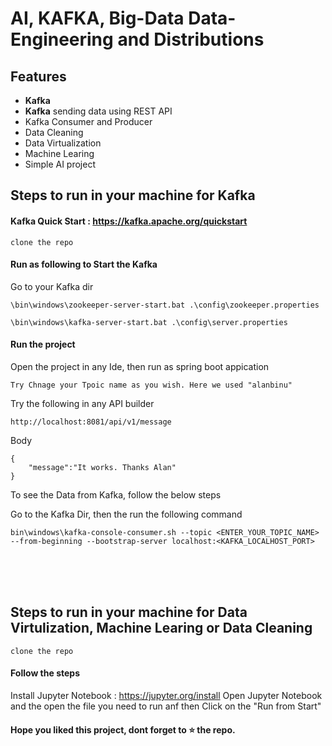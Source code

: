 
# AI, KAFKA, Big-Data Data-Engineering and Distributions


## Features

- <b>Kafka</b>
- <b>Kafka</b> sending data using REST API
- Kafka Consumer and Producer
- Data Cleaning
- Data Virtualization
- Machine Learing
- Simple AI project 

## Steps to run in your machine for Kafka

#### Kafka Quick Start : https://kafka.apache.org/quickstart

```
clone the repo
```

#### Run as following to Start the Kafka
Go to your Kafka dir
```
\bin\windows\zookeeper-server-start.bat .\config\zookeeper.properties

\bin\windows\kafka-server-start.bat .\config\server.properties
```
#### Run the project
Open the project in any Ide, then run as spring boot appication
```
Try Chnage your Tpoic name as you wish. Here we used "alanbinu"
```

Try the following in any API builder
```
http://localhost:8081/api/v1/message
```
Body
```
{
	"message":"It works. Thanks Alan"
}
```
To see the Data from Kafka, follow the below steps

Go to the Kafka Dir, then the run the following command
```
bin\windows\kafka-console-consumer.sh --topic <ENTER_YOUR_TOPIC_NAME> --from-beginning --bootstrap-server localhost:<KAFKA_LOCALHOST_PORT>
```
<br><br><br>
## Steps to run in your machine for  Data Virtulization, Machine Learing or Data Cleaning
```
clone the repo
```

#### Follow the steps
Install Jupyter Notebook : https://jupyter.org/install
Open Jupyter Notebook and the open the file you need to run anf then Click on the "Run from Start"


#### Hope you liked this project, dont forget to ⭐ the repo.
